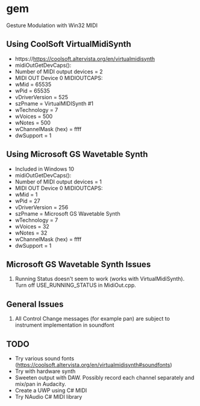 # gem
Gesture Modulation with Win32 MIDI

## Using CoolSoft VirtualMidiSynth
- https://https://coolsoft.altervista.org/en/virtualmidisynth
- midiOutGetDevCaps():
- Number of MIDI output devices = 2
- MIDI OUT Device 0 MIDIOUTCAPS:
- wMid = 65535
- wPid = 65535
- vDriverVersion = 525
- szPname = VirtualMIDISynth #1
- wTechnology = 7
- wVoices = 500
- wNotes = 500
- wChannelMask (hex) = ffff
- dwSupport = 1

## Using Microsoft GS Wavetable Synth
- Included in Windows 10
- midiOutGetDevCaps():
- Number of MIDI output devices = 1
- MIDI OUT Device 0 MIDIOUTCAPS:
- wMid = 1
- wPid = 27
- vDriverVersion = 256
- szPname = Microsoft GS Wavetable Synth
- wTechnology = 7
- wVoices = 32
- wNotes = 32
- wChannelMask (hex) = ffff
- dwSupport = 1

## Microsoft GS Wavetable Synth Issues
1. Running Status doesn't seem to work (works with VirtualMidiSynth). Turn off USE_RUNNING_STATUS in MidiOut.cpp.

## General Issues
1. All Control Change messages (for example pan) are subject to instrument implementation in soundfont

## TODO
- Try various sound fonts (https://coolsoft.altervista.org/en/virtualmidisynth#soundfonts)
- Try with hardware synth
- Sweeten output with DAW. Possibly record each channel separately and mix/pan in Audacity.
- Create a UWP using C# MIDI
- Try NAudio C# MIDI library
